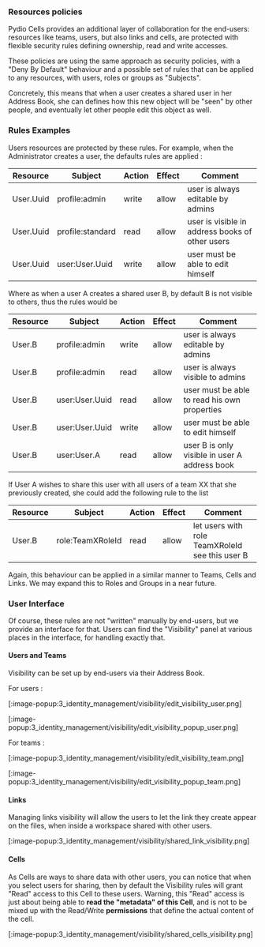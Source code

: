 ### Resources policies

Pydio Cells provides an additional layer of collaboration for the end-users: resources like teams, users, but also links and cells, are protected with flexible security rules defining ownership, read and write accesses.

These policies are using the same approach as security policies, with a "Deny By Default" behaviour and a possible set of rules that can be applied to any resources, with users, roles or groups as "Subjects".

Concretely, this means that when a user creates a shared user in her Address Book, she can defines how this new object will be "seen" by other people, and eventually let other people edit this object as well.

### Rules Examples

Users resources are protected by these rules. For example, when the Administrator creates a user, the defaults rules are applied : 

| Resource  | Subject          | Action | Effect | Comment                                         |
| --------- | ---------------- | ------ | ------ | ----------------------------------------------- |
| User.Uuid | profile:admin    | write  | allow  | user is always editable by admins               |
| User.Uuid | profile:standard | read   | allow  | user is visible in address books of other users |
| User.Uuid | user:User.Uuid   | write  | allow  | user must be able to edit himself               |

Where as when a user A creates a shared user B, by default B is not visible to others, thus the rules would be 

| Resource | Subject        | Action | Effect | Comment                                       |
| -------- | -------------- | ------ | ------ | --------------------------------------------- |
| User.B   | profile:admin  | write  | allow  | user is always editable by admins             |
| User.B   | profile:admin  | read   | allow  | user is always visible to admins              |
| User.B   | user:User.Uuid | read   | allow  | user must be able to read his own properties  |
| User.B   | user:User.Uuid | write  | allow  | user must be able to edit himself             |
| User.B   | user:User.A    | read   | allow  | user B is only visible in user A address book |

If User A wishes to share this user with all users of a team XX that she previously created, she could add the following rule to the list

| Resource | Subject          | Action | Effect | Comment                                         |
| -------- | ---------------- | ------ | ------ | ----------------------------------------------- |
| User.B   | role:TeamXRoleId | read   | allow  | let users with role TeamXRoleId see this user B |

Again, this behaviour can be applied in a similar manner to Teams, Cells and Links. We may expand this to Roles and Groups in a near future.

### User Interface

Of course, these rules are not "written" manually by end-users, but we provide an interface for that. Users can find the "Visibility" panel at various places in the interface, for handling exactly that.

#### Users and Teams

Visibility can be set up by end-users via their Address Book.

For users :

[:image-popup:3_identity_management/visibility/edit_visibility_user.png]  

[:image-popup:3_identity_management/visibility/edit_visibility_popup_user.png]

For teams :

[:image-popup:3_identity_management/visibility/edit_visibility_team.png]  

[:image-popup:3_identity_management/visibility/edit_visibility_popup_team.png]

#### Links

Managing links visibility will allow the users to let the link they create appear on the files, when inside a workspace shared with other users.

[:image-popup:3_identity_management/visibility/shared_link_visibility.png]

#### Cells

As Cells are ways to share data with other users, you can notice that when you select users for sharing, then by default the Visibility rules will grant "Read" access to this Cell to these users. Warning, this "Read" access is just about being able to **read the "metadata" of this Cell**, and is not to be mixed up with the Read/Write **permissions** that define the actual content of the cell.

[:image-popup:3_identity_management/visibility/shared_cells_visibility.png]